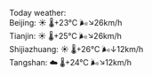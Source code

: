 Today weather:  
Beijing: ☀️   🌡️+23°C 🌬️↘26km/h  
Tianjin: ☀️   🌡️+25°C 🌬️↘26km/h  
Shijiazhuang: ☀️   🌡️+26°C 🌬️↓12km/h  
Tangshan: ☁️   🌡️+24°C 🌬️↘12km/h  
